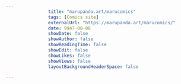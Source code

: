 ---
                title: "marupanda.art/marucomics"
                tags: [Comics site]
                externalUrl: "https://marupanda.art/marucomics/"
                date: 9947-08-08
                showDate: false
                showAuthor: false
                showReadingTime: false
                showEdit: false
                showLikes: false
                showViews: false
                layoutBackgroundHeaderSpace: false
                ---
